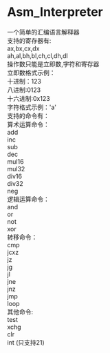 # Asm_Interpreter
一个简单的汇编语言解释器  
支持的寄存器有:  
ax,bx,cx,dx  
ah,al,bh,bl,ch,cl,dh,dl  
操作数只能是立即数,字符和寄存器  
立即数格式示例：  
十进制：123  
八进制:0123  
十六进制:0x123  
字符格式示例：'a'  
支持的命令有：  
算术运算命令：  
add  
inc  
sub  
dec  
mul16  
mul32  
div16  
div32  
neg  
逻辑运算命令：  
and  
or  
not  
xor  
转移命令：  
cmp  
jcxz  
jz  
jg  
jl  
jne  
jnz  
jmp  
loop  
其他命令:  
test  
xchg  
clr  
int  (只支持21)  
